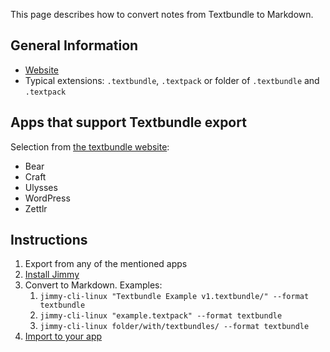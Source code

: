 This page describes how to convert notes from Textbundle to Markdown.

## General Information

- [Website](http://textbundle.org/)
- Typical extensions: `.textbundle`, `.textpack` or folder of `.textbundle` and `.textpack`

## Apps that support Textbundle export

Selection from [the textbundle website](http://textbundle.org/#supporting-apps):

- Bear
- Craft
- Ulysses
- WordPress
- Zettlr

## Instructions

1. Export from any of the mentioned apps
2. [Install Jimmy](../index.md#installation)
3. Convert to Markdown. Examples:
    1. `jimmy-cli-linux "Textbundle Example v1.textbundle/" --format textbundle`
    2. `jimmy-cli-linux "example.textpack" --format textbundle`
    3. `jimmy-cli-linux folder/with/textbundles/ --format textbundle`
4. [Import to your app](../import_instructions.md)
